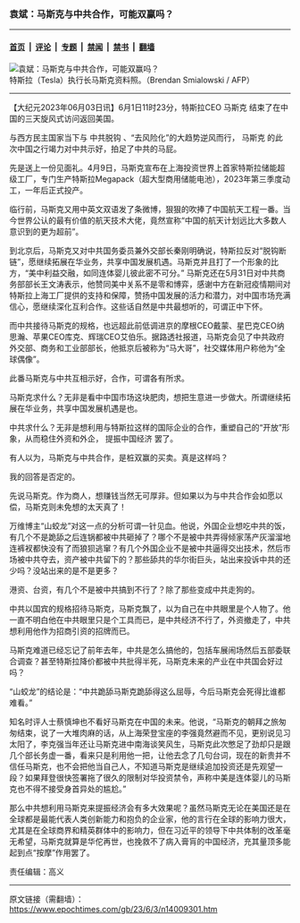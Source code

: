 ### 袁斌：马斯克与中共合作，可能双赢吗？

---

#### [首页](../../../..?n14009301) &nbsp;|&nbsp; [评论](../../../../../epoch-comment?n14009301) &nbsp;|&nbsp; [专题](../../../../../epoch-special?n14009301) &nbsp;|&nbsp; [禁闻](../../../../../epoch-news?n14009301) &nbsp;|&nbsp; [禁书](../../../../../books?n14009301) &nbsp;|&nbsp; [翻墙](https://github.com/gfw-breaker/nogfw/blob/master/README.md?n14009301)


<div><img alt="袁斌：马斯克与中共合作，可能双赢吗？" class="attachment-djy_600_400 size-djy_600_400 wp-post-image" src="https://i.epochtimes.com/assets/uploads/2023/06/id14009304-532663-.jpeg"/>
<div class="caption">
 特斯拉（Tesla）执行长马斯克资料照。（Brendan Smialowski / AFP）
</div></div><hr/><div class="post_content" id="artbody" itemprop="articleBody">
 <!-- article content begin -->
 <p>
  【大纪元2023年06月03日讯】6月1日11时23分，特斯拉CEO
  <ok href="https://www.epochtimes.com/gb/tag/%E9%A9%AC%E6%96%AF%E5%85%8B.html">
   马斯克
  </ok>
  结束了在中国的三天旋风式访问返回美国。
 </p>
 <p>
  与西方民主国家当下与
  <ok href="https://www.epochtimes.com/gb/tag/%E4%B8%AD%E5%85%B1%E8%84%B1%E9%92%A9.html">
   中共脱钩
  </ok>
  、“去风险化”的大趋势逆风而行，
  <ok href="https://www.epochtimes.com/gb/tag/%E9%A9%AC%E6%96%AF%E5%85%8B.html">
   马斯克
  </ok>
  的此次中国之行竭力对中共示好，拍足了中共的马屁。
 </p>
 <p>
  先是送上一份见面礼。4月9日，马斯克宣布在上海投资世界上首家特斯拉储能超级工厂，专门生产特斯拉Megapack（超大型商用储能电池），2023年第三季度动工，一年后正式投产。
 </p>
 <p>
  临行前，马斯克又用中英文双语发了条微博，狠狠的吹捧了中国航天工程一番。当今世界公认的最有价值的航天技术大佬，竟然宣称“中国的航天计划远比大多数人意识到的更为超前”。
 </p>
 <p>
  到北京后，马斯克又对中共国务委员兼外交部长秦刚明确说，特斯拉反对“脱钩断链”，愿继续拓展在华业务，共享中国发展机遇。马斯克并且打了一个形象的比方，“美中利益交融，如同连体婴儿彼此密不可分。” 马斯克还在5月31日对中共商务部部长王文涛表示，他赞同美中关系不是零和博弈，感谢中方在新冠疫情期间对特斯拉上海工厂提供的支持和保障，赞扬中国发展的活力和潜力，对中国市场充满信心，愿继续深化互利合作。这些话自然是中共最想听的，可谓正中下怀。
 </p>
 <p>
  而中共接待马斯克的规格，也远超此前低调进京的摩根CEO戴蒙、星巴克CEO纳思瀚、苹果CEO库克、辉瑞CEO艾伯乐。据路透社报道，马斯克会见了中共政府外交部、商务和工业部部长，他抵京后被称为“马大哥”，社交媒体用户称他为“全球偶像”。
 </p>
 <p>
  此番马斯克与中共互相示好，合作，可谓各有所求。
 </p>
 <p>
  马斯克求什么？无非是看中中国市场这块肥肉，想把生意进一步做大。所谓继续拓展在华业务，共享中国发展机遇是也。
 </p>
 <p>
  中共求什么？无非是想利用与特斯拉这样的国际企业的合作，重塑自己的“开放”形象，从而稳住外资和外企，
  <ok href="https://www.epochtimes.com/gb/tag/%E6%8F%90%E6%8C%AF%E4%B8%AD%E5%9B%BD%E7%BB%8F%E6%B5%8E.html">
   提振中国经济
  </ok>
  罢了。
 </p>
 <p>
  有人以为，马斯克与中共合作，是桩双赢的买卖。真是这样吗？
 </p>
 <p>
  我的回答是否定的。
 </p>
 <p>
  先说马斯克。作为商人，想赚钱当然无可厚非。但如果以为与中共合作会如愿以偿，马斯克则未免想的太天真了！
 </p>
 <p>
  万维博主“山蛟龙”对这一点的分析可谓一针见血。他说，外国企业想吃中共的饭，有几个不是跪舔之后连锅都被中共砸掉了？哪个不是被中共弄得倾家荡产灰溜溜地连裤衩都快没有了而狼狈逃窜？有几个外国企业不是被中共逼得交出技术，然后市场被中共夺去，资产被中共留下的？那些舔共的华尔街巨头，站出来投诉中共的还少吗？没站出来的是不是更多？
 </p>
 <p>
  港资、台资，有几个不是被中共搞到不行了？除了那些变成中共走狗的。
 </p>
 <p>
  中共以国宾的规格招待马斯克，马斯克飘了，以为自己在中共眼里是个人物了。他一直不明白他在中共眼里只是个工具而已，是中共经济不行了，外资撤走了，中共想利用他作为招商引资的招牌而已。
 </p>
 <p>
  马斯克难道已经忘记了前年去年，中共是怎么搞他的，包括车展闹场然后五部委联合调查？甚至特斯拉降价都被中共批得半死，马斯克未来的产业在中共国会好过吗？
 </p>
 <p>
  “山蛟龙”的结论是：“中共跪舔马斯克跪舔得这么屈辱，今后马斯克会死得比谁都难看。”
 </p>
 <p>
  知名时评人士蔡慎坤也不看好马斯克在中国的未来。他说，“马斯克的朝拜之旅匆匆结束，说了一大堆肉麻的话，从上海荣登宝座的李强竟然避而不见，更别说见习太阳了，李克强当年还让马斯克进中南海谈笑风生，马斯克此次憋足了劲却只是跟几个部长务虚一番，看来只是利用他一把，让他去念了几句台词，现在的新贵并不信任马斯克，也不会把他当自己人，不知道马斯克是继续追加投资还是先观望一段？如果拜登很快签署拖了很久的限制对华投资禁令，声称中美是连体婴儿的马斯克也不得不接受身首异处的尴尬。”
 </p>
 <p>
  那么中共想利用马斯克来提振经济会有多大效果呢？虽然马斯克无论在美国还是在全球都是最能代表人类创新能力和抱负的企业家，他的言行在全球的影响力很大，尤其是在全球商界和精英群体中的影响力，但在习近平的领导下中共体制的改革毫无希望，马斯克就算是华佗再世，也挽救不了病入膏肓的中国经济，充其量顶多能起到点“按摩”作用罢了。
 </p>
 <p>
  责任编辑：高义
 </p>
 <!-- article content end -->
 <div id="below_article_ad">
 </div>
</div>


---

原文链接（需翻墙）：https://www.epochtimes.com/gb/23/6/3/n14009301.htm